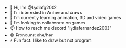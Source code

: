 - 👋 Hi, I’m @Lydiafg2002
- 👀 I’m interested in Anime and draws 
- 🌱 I’m currently learning animation, 3D and video games
- 💞️ I’m looking to collaborate on games 
- 📫 How to reach me discord "lydiafernandez2002"
- 😄 Pronouns: she/her
- ⚡ Fun fact: I like to draw but not program

<!---
Lydiafg2002/Lydiafg2002 is a ✨ special ✨ repository because its `README.md` (this file) appears on your GitHub profile.
You can click the Preview link to take a look at your changes.
--->
